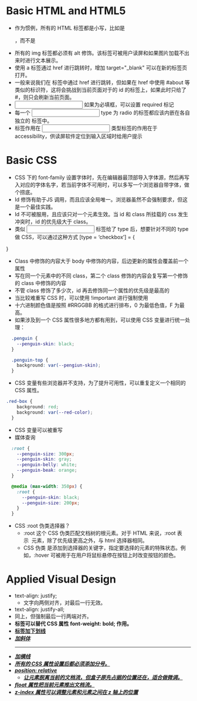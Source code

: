 # Basic HTML and HTML5

* 作为惯例，所有的 HTML 标签都是小写，比如是 <p></p>，而不是<P></P>
* 所有的 img 标签都必须有 alt 修饰。该标签可被用户读屏和如果图片加载不出来时进行文本展示。
* 使用 a 标签通过 href 进行跳转时，增加 target="_blank" 可以在新的标签页打开。
* 一般来说我们在 <a> 标签中通过 href 进行跳转，但如果在 href 中使用 #about 等类似的标识符，这将会挑战到当前页面对于的 id 的标签上，如果此时只给了 #，则只会刷新当前页面。
* <input> 如果为必填框，可以设置 required 标记
* 每一个 <input> type 为 radio 的标签都应该内嵌在各自独立的 <label> 标签中。
* <label> 标签作用在 <input> 类型标签的作用在于 accessibility，供读屏软件定位到输入区域时给用户提示


# Basic CSS
* CSS 下的 font-family 设置字体时，先在编辑器最顶部导入字体源，然后再写入对应的字体名字，若当前字体不可用时，可以多写一个浏览器自带字体，做个捞底。
* Id 修饰有助于JS 调用，而且应该全局唯一。浏览器虽然不会强制要求，但这是一个最佳实践。
* Id 不可被服用，且应该只对一个元素生效。当 id 和 class 所挂载的 css 发生冲突时，id 的优先级大于 class。
* 类似 <input> 标签给了 type 后，想要针对不同的 type 做 CSS，可以通过这种方式
[type = ‘checkbox’] = {
		
}
* Class 中修饰的内容大于 body 中修饰的内容，后边更新的属性会覆盖前一个属性
* 写在同一个元素中的不同 class，第二个 class 修饰的内容会复写第一个修饰的 class 中修饰的内容
* 不管 class 修饰了多少次，id 再去修饰同一个属性的优先级是最高的
* 当比较难重写 CSS 时，可以使用 !important 进行强制使用
* 十六进制颜色值是按照 #RRGGBB 的格式进行排布，0 为最低色值，F 为最高。
* 如果涉及到一个 CSS 属性很多地方都有用到，可以使用 CSS 变量进行统一处理：

```css
  .penguin {
    --penguin-skin: black;
  }

  .penguin-top {
    background: var(--pengiun-skin);
  }
```

* CSS 变量有些浏览器并不支持，为了提升可用性，可以重复定义一个相同的 CSS 属性。

```css
.red-box {
    background: red;
    background: var(--red-color);
  }
```

* CSS 变量可以被重写
* 媒体查询

```css
  :root {
    --penguin-size: 300px;
    --penguin-skin: gray;
    --penguin-belly: white;
    --penguin-beak: orange;
  }

  @media (max-width: 350px) {
    :root {
      --penguin-skin: black;
      --penguin-size: 200px;
    }
  }
```


* CSS :root 伪类选择器？
    * :root 这个 CSS 伪类匹配文档树的根元素。对于 HTML 来说，:root 表示 <html> 元素，除了优先级更高之外，与 html 选择器相同。
    * CSS 伪类 是添加到选择器的关键字，指定要选择的元素的特殊状态。例如，:hover 可被用于在用户将鼠标悬停在按钮上时改变按钮的颜色。

# Applied Visual Design
* text-align: justify;
    * 文字向两侧对齐，对最后一行无效。
* text-align: justify-all;
* 同上，但强制最后一行两端对齐。
* <strong> 标签可以替代 CSS 属性 font-weight: bold; 作用。
* <u> 标签加下划线
* <em> 加斜体
* <hr> 加横线
* 所有的 CSS 属性设置后都必须添加分号。
* position: relative
    * 让元素脱离当前的文档流，但盒子原先占据的位置还在，适合做微调。
* float 属性把当前元素推出文档流。
* z-index 属性可以调整元素和元素之间在 z 轴上的位置








